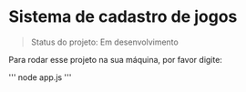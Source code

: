 # Sistema de cadastro de jogos #

>Status do projeto: Em desenvolvimento

Para rodar esse projeto na sua máquina, por favor digite:

'''
node app.js
'''

